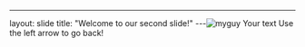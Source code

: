 ---
layout: slide
title: "Welcome to our second slide!"
---![myguy](https://user-images.githubusercontent.com/87373367/156610445-e609b7df-d8cb-4eb6-ab8c-4c84e95834c0.gif)
Your text
Use the left arrow to go back!
